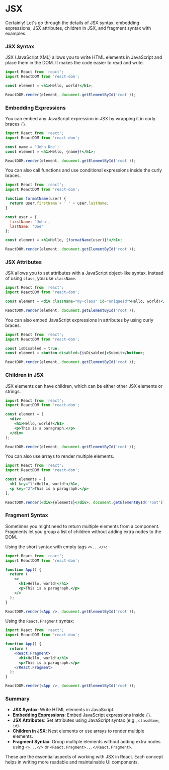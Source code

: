 # JSX

Certainly! Let's go through the details of JSX syntax, embedding expressions, JSX attributes, children in JSX, and fragment syntax with examples.

### JSX Syntax
JSX (JavaScript XML) allows you to write HTML elements in JavaScript and place them in the DOM. It makes the code easier to read and write.

```jsx
import React from 'react';
import ReactDOM from 'react-dom';

const element = <h1>Hello, world!</h1>;

ReactDOM.render(element, document.getElementById('root'));
```

### Embedding Expressions
You can embed any JavaScript expression in JSX by wrapping it in curly braces `{}`.

```jsx
import React from 'react';
import ReactDOM from 'react-dom';

const name = 'John Doe';
const element = <h1>Hello, {name}!</h1>;

ReactDOM.render(element, document.getElementById('root'));
```

You can also call functions and use conditional expressions inside the curly braces.

```jsx
import React from 'react';
import ReactDOM from 'react-dom';

function formatName(user) {
  return user.firstName + ' ' + user.lastName;
}

const user = {
  firstName: 'John',
  lastName: 'Doe'
};

const element = <h1>Hello, {formatName(user)}!</h1>;

ReactDOM.render(element, document.getElementById('root'));
```

### JSX Attributes
JSX allows you to set attributes with a JavaScript object-like syntax. Instead of using `class`, you use `className`.

```jsx
import React from 'react';
import ReactDOM from 'react-dom';

const element = <div className="my-class" id="uniqueId">Hello, world!</div>;

ReactDOM.render(element, document.getElementById('root'));
```

You can also embed JavaScript expressions in attributes by using curly braces.

```jsx
import React from 'react';
import ReactDOM from 'react-dom';

const isDisabled = true;
const element = <button disabled={isDisabled}>Submit</button>;

ReactDOM.render(element, document.getElementById('root'));
```

### Children in JSX
JSX elements can have children, which can be either other JSX elements or strings.

```jsx
import React from 'react';
import ReactDOM from 'react-dom';

const element = (
  <div>
    <h1>Hello, world!</h1>
    <p>This is a paragraph.</p>
  </div>
);

ReactDOM.render(element, document.getElementById('root'));
```

You can also use arrays to render multiple elements.

```jsx
import React from 'react';
import ReactDOM from 'react-dom';

const elements = [
  <h1 key="1">Hello, world!</h1>,
  <p key="2">This is a paragraph.</p>
];

ReactDOM.render(<div>{elements}</div>, document.getElementById('root'));
```

### Fragment Syntax
Sometimes you might need to return multiple elements from a component. Fragments let you group a list of children without adding extra nodes to the DOM.

Using the short syntax with empty tags `<>...</>`:

```jsx
import React from 'react';
import ReactDOM from 'react-dom';

function App() {
  return (
    <>
      <h1>Hello, world!</h1>
      <p>This is a paragraph.</p>
    </>
  );
}

ReactDOM.render(<App />, document.getElementById('root'));
```

Using the `React.Fragment` syntax:

```jsx
import React from 'react';
import ReactDOM from 'react-dom';

function App() {
  return (
    <React.Fragment>
      <h1>Hello, world!</h1>
      <p>This is a paragraph.</p>
    </React.Fragment>
  );
}

ReactDOM.render(<App />, document.getElementById('root'));
```

### Summary
- **JSX Syntax**: Write HTML elements in JavaScript.
- **Embedding Expressions**: Embed JavaScript expressions inside `{}`.
- **JSX Attributes**: Set attributes using JavaScript syntax (e.g., `className`, `id`).
- **Children in JSX**: Nest elements or use arrays to render multiple elements.
- **Fragment Syntax**: Group multiple elements without adding extra nodes using `<>...</>` or `<React.Fragment>...</React.Fragment>`.

These are the essential aspects of working with JSX in React. Each concept helps in writing more readable and maintainable UI components.
